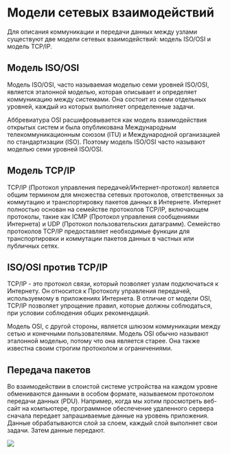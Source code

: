 # Модели сетевых взаимодействий

Для описания коммуникации и передачи данных между узлами существуют две модели сетевых взаимодействий: модель ISO/OSI и модель TCP/IP.

## Модель ISO/OSI

Модель ISO/OSI, часто называемая моделью семи уровней ISO/OSI, является эталонной моделью, которая описывает и определяет коммуникацию между системами. Она состоит из семи отдельных уровней, каждый из которых выполняет определенные задачи.

Аббревиатура OSI расшифровывается как модель взаимодействия открытых систем и была опубликована Международным телекоммуникационным союзом (ITU) и Международной организацией по стандартизации (ISO). Поэтому модель ISO/OSI часто называют моделью семи уровней ISO/OSI.

## Модель TCP/IP

TCP/IP (Протокол управления передачей/Интернет-протокол) является общим термином для множества сетевых протоколов, ответственных за коммутацию и транспортировку пакетов данных в Интернете. Интернет полностью основан на семействе протоколов TCP/IP, включающем протоколы, такие как ICMP (Протокол управления сообщениями Интернета) и UDP (Протокол пользовательских датаграмм). Семейство протоколов TCP/IP предоставляет необходимые функции для транспортировки и коммутации пакетов данных в частных или публичных сетях.

## ISO/OSI против TCP/IP

TCP/IP - это протокол связи, который позволяет узлам подключаться к Интернету. Он относится к Протоколу управления передачей, используемому в приложениях Интернета. В отличие от модели OSI, TCP/IP позволяет упрощение правил, которые должны соблюдаться, при условии соблюдения общих рекомендаций.

Модель OSI, с другой стороны, является шлюзом коммуникации между сетью и конечными пользователями. Модель OSI обычно называют эталонной моделью, потому что она является старее. Она также известна своим строгим протоколом и ограничениями.

## Передача пакетов

Во взаимодействии в слоистой системе устройства на каждом уровне обмениваются данными в особом формате, называемом протоколом передачи данных (PDU). Например, когда мы хотим просмотреть веб-сайт на компьютере, программное обеспечение удаленного сервера сначала передает запрашиваемые данные на уровень приложения. Данные обрабатываются слой за слоем, каждый слой выполняет свои задачи. Затем данные передают.

<image src="https://academy.hackthebox.com/storage/modules/34/redesigned/net_models4.png"><image>
